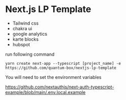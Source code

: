# Next.js LP Template

- Tailwind css
- chakra ui
- google analytics
- karte blocks
- hubspot

run following command

```fish
yarn create next-app --typescript [project_name] -e https://github.com/quantum-box/nextjs-lp-template
```

You will need to set the environment variables

https://github.com/nextauthjs/next-auth-typescript-example/blob/main/.env.local.example
